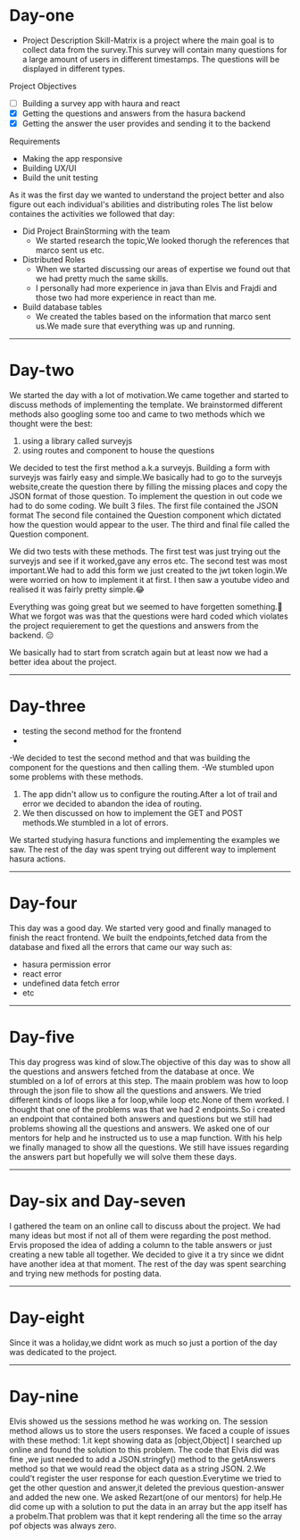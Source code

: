 # Day-one
- Project Description
Skill-Matrix is a project where the main goal is to collect data from the survey.This survey will contain many questions for a large amount of users in   different timestamps. The questions will be displayed in different types.

Project Objectives
- [ ] Building a survey app with haura and react 
- [x] Getting the questions and answers from the hasura backend
- [x] Getting the answer the user provides and sending it to the backend

Requirements
- Making the app responsive
- Building UX/UI
- Build the unit testing

As it was the first day we wanted to understand the project better and also figure out each individual's abilities and distributing roles
The list below containes the activities we followed that day:
- Did Project BrainStorming with the team
   - We started research the topic,We looked thorugh the references that marco sent us etc.
- Distributed Roles
   - When we started discussing our areas of expertise we found out that we had pretty much the same skills.
   - I personally had more experience in java than Elvis and Frajdi and those two had more experience in react than me. 
- Build database tables
    - We created the tables based on the information that marco sent us.We made sure that everything was up and running. 

---

# Day-two
We started the day with a lot of motivation.We came together and started to discuss methods of implementing the template.
We brainstormed different methods also googling some too and came to two methods which we thought were the best:
1.  using a library called surveyjs
2.  using routes and component to house the questions

We decided to test the first method a.k.a surveyjs.
Building a form with surveyjs was fairly easy and simple.We basically had to go to the surveyjs website,create the question there by filling the missing places and copy the JSON format of those question.
To implement the question in out code we had to do some coding.
We built 3 files.
The first file contained the JSON format
The second file contained the Question component which dictated how the question would appear to the user.
The third and final file called the Question component.

We did two tests with these methods.
The first test was just trying out the surveyjs and see if it worked,gave any erros etc.
The second test was most important.We had to add this form we just created to the jwt token login.We were worried on how to implement it at first.
I then saw a youtube video and realised it was fairly pretty simple.:joy:

Everything was going great but we seemed to have forgetten something.:thinking:
What we forgot was was that the questions were hard coded which violates the project requierement to get the questions and answers from the backend.
:expressionless:

We basically had to start from scratch again but at least now we had a better idea about the project.


---

# Day-three
- testing the second method for the frontend
- 
-We decided to test the second method and that was building the component for the questions and then calling them.
-We stumbled upon some problems with these methods.

1. The app didn't allow us to configure the routing.After a lot of trail and error we decided to abandon the idea of routing.
2. We then discussed on how to implement the GET and POST methods.We stumbled in a lot of errors.
 
We started studying hasura functions and implementing the examples we saw.
The rest of the day was spent trying out different way to implement hasura actions.

---
# Day-four
This day was a good day.
We started very good and finally managed to finish the react frontend.
We built the endpoints,fetched data from the database and fixed all the errors that came our way such as:
- hasura permission error
- react error
- undefined data fetch error
- etc

---

# Day-five
This day progress was kind of slow.The objective of this day was to show all the questions and answers fetched from the database at once.
We stumbled on a lof of errors at this step.
The maain problem was how to loop through the json file to show all the questions and answers.
We tried different kinds of loops like a for loop,while loop etc.None of them worked.
I thought that one of the problems was that we had 2 endpoints.So i created an endpoint that contained both answers and questions but we still had problems
showing all the questions and answers.
We asked one of our mentors for help and he instructed us to use a map function.
With his help we finally managed to show all the questions.
We still have issues regarding the answers part but hopefully we will solve them these days.

---

# Day-six and Day-seven
I gathered the team on an online call to discuss about the project.
We had many ideas but most if not all of them were regarding the post method.
Ervis proposed the idea of adding a column to the table answers or just creating a new table all together.
We decided to give it a try since we didnt have another idea at that moment.
The rest of the day was spent searching and trying new methods for posting data.

---

# Day-eight
Since it was a holiday,we didnt work as much so just a portion of the day was dedicated to the project.

---

# Day-nine
Elvis showed us the sessions method he was working on.
The session method allows us to store the users responses.
We faced a couple of issues with these method:
      1.it kept showing data as [object,Object]
I searched up online and found the solution to this problem.
The code that Elvis did was fine ,we just needed to add a JSON.stringfy() method to the getAnswers method so that we would read the object data as a string JSON.
      2.We could't register the user response for each question.Everytime we tried to get the other question and answer,it deleted the previous question-answer and added the new one.
      We asked Rezart(one of our mentors) for help.He did come up with a solution to put the data in an array but the app itself has a probelm.That problem was that it kept rendering all the time so the array pof objects was always zero.






